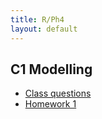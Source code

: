 ```yaml
---
title: R/Ph4
layout: default
---
```

## C1 Modelling
* [Class questions](modelling)
* [Homework 1](https://westminsterschool-my.sharepoint.com/personal/peter_sharp_westminster_org_uk/_layouts/15/guestaccess.aspx?guestaccesstoken=vBhEasCT0ckkzFI4JFdItzhicn6bG27%2fmFhzOxILJF0%3d&docid=03c120e3b06cf4ebe88b9405c9f34c9c5&rev=1)
